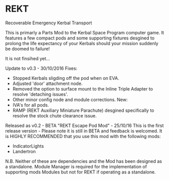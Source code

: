 # REKT
Recoverable Emergency Kerbal Transport

This is primarly a Parts Mod to the Kerbal Space Program computer game. It features a few compact pods and some supporting fixtures desgined to prolong the life expectancy of your Kerbals should your mission suddenly be doomed to failure!

It is not finsihed yet...

Update to v0.3 - 30/10/2016
  Fixes:  
  - Stopped Kerbals sligding off the pod when on EVA.
  - Adjusted 'door' attachment node.
  - Removed the option to surface mount to the Inline Triple Adapter to resolve 'detaching issues'.
  - Other minor config node and module corrections.
  New:
  - IVA's for all pods.
  - RAMP (REKT Auxiliary Miniature Parachute) desgined specifically to resolve the stock chute clearance issue.

Released as v0.2 - BETA "REKT Escape Pod Mod" - 25/10/16
  This is the first release version - Please note it is still in BETA and feedback is welcomed.
  It is HIGHLY RECOMMENDED that you use this mod with the following mods:
  - IndicatorLights
  - Landertron
  
  N.B.  Neither of these are dependencies and the Mod has been designed as a standalone. Module Manager is required for the               implementation of supporting mods Modules but not for REKT if operating as a standalone.
